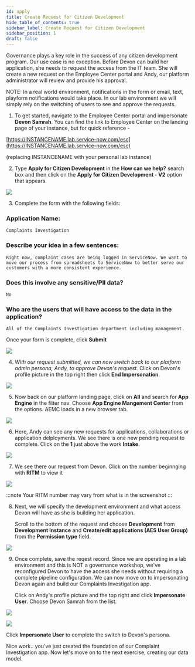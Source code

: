 ```yaml
---
id: apply
title: Create Request for Citizen Development
hide_table_of_contents: true
sidebar_label: Create Request for Citizen Development
sidebar_position: 1
draft: false
---
```


Governance plays a key role in the success of any citizen development program. Our use case is no exception. Before Devon can build her application, she needs to request the access from the IT team. She will create a new request on the Employee Center portal and Andy, our platform administrator will review and provide his approval. 

NOTE: In a real world environment, notifications in the form or email, text, playform notifications would take place. In our lab environment we will simply rely on the switching of users to see and approve the requests.

1. To get started, navigate to the Employee Center portal and impersonate **Devon Samrah**. You can find the link to Employee Center on the landing page of your instance, but for quick reference - 

  [https://INSTANCENAME.lab.service-now.com/esc](https://INSTANCENAME.lab.service-now.com/esc) 

  (replacing INSTANCENAME with your personal lab instance)


2. Type **Apply for Citizen Development** in the **How can we help?** search box and then click on the **Apply for Citizen Development - V2** option that appears.

![](../images/2023-09-11-10-35-05.png)

3. Complete the form with the following fields:

 ### Application Name: 
 ```
 Complaints Investigation
 ```

 ### Describe your idea in a few sentences:
 ```
 Right now, complaint cases are being logged in ServiceNow. We want to move our process from spreadsheets to ServiceNow to better serve our customers with a more consistent experience.
 ```

 ### Does this involve any sensitive/PII data?
 ```
 No
 ```

 ### Who are the users that will have access to the data in the application?
 ```
 All of the Complaints Investigation department including management.
 ```

 Once your form is complete, click **Submit**

![](../images/2023-09-11-10-39-29.png)


4. *With our request submitted, we can now switch back to our platform admin persona, Andy, to approve Devon's request.*
Click on Devon's profile picture in the top right then click **End Impersonation**.

![](../images/2023-09-11-11-00-49.png)

5. Now back on our platform landing page, click on **All** and search for **App Engine** in the filter nav. Choose **App Engine Mangement Center** from the options. AEMC loads in a new browser tab.

![](../images/2023-09-11-11-03-33.png)

6. Here, Andy can see any new requests for applications, collaborations or application delployments. We see there is one new pending request to complete. Click on the **1** just above the work **Intake**.

![](../images/2023-09-11-11-20-55.png)

7. We see there our request from Devon. Click on the number beginnging with **RITM** to view it

![](../images/2023-09-11-11-22-18.png)

:::note
Your RITM number may vary from what is in the screenshot
:::

8. Next, we will specify the development environment and what access Devon will have as she is building her application. 

   Scroll to the bottom of the request and choose **Development** from **Development Instance** and **Create/edit applications (AES User Group)** from the **Permission type** field.

![](../images/2023-09-11-11-34-12.png)

9. Once complete, save the reqest record. Since we are operating in a lab environment and this is NOT a governance workshop, we've reconfigured Devon to have the access she needs without requiring a complete pipeline configuration. We can now move on to impersonating  Devon again and build our Complaints Investigation app.
   
    Click on Andy's profile picture and the top right and click **Impersonate User**. Choose Devon Samrah from the list.

![](../images/2023-09-11-11-48-19.png)

![](../images/2023-09-11-11-48-36.png)

Click **Impersonate User** to complete the switch to Devon's persona.
   
Nice work.. you've just created the foundation of our Complaint Investigation app. Now let's move on to the next exercise, creating our data model.